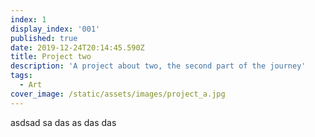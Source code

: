 ```yaml
---
index: 1
display_index: '001'
published: true
date: 2019-12-24T20:14:45.590Z
title: Project two
description: 'A project about two, the second part of the journey'
tags:
  - Art
cover_image: /static/assets/images/project_a.jpg
---
```

asdsad sa das as das das
